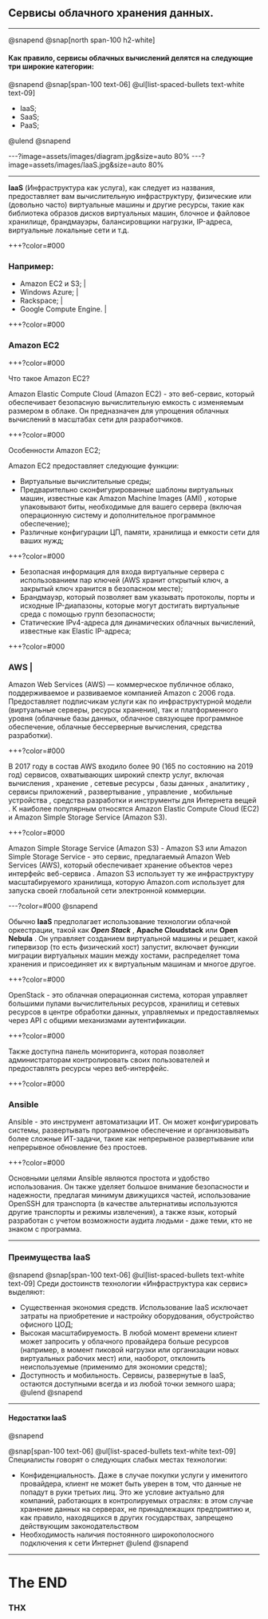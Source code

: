 
## **Cервисы облачного хранения данных.**

---

@snapend
@snap[north span-100 h2-white]
#### Как правило, сервисы облачных вычислений делятся на следующие три широкие категории:

@snapend
@snap[span-100 text-06]
@ul[list-spaced-bullets text-white text-09]

- IaaS;
- SaaS;
- PaaS;

@ulend
@snapend

---?image=assets/images/diagram.jpg&size=auto 80%
---?image=assets/images/IaaS.jpg&size=auto 80%


---

**IaaS** (Инфраструктура как услуга), как следует из названия, предоставляет вам вычислительную инфраструктуру, физические или (довольно часто) виртуальные машины и другие ресурсы, такие как библиотека образов дисков виртуальных машин, блочное и файловое хранилище, брандмауэры, балансировщики нагрузки, IP-адреса, виртуальные локальные сети и т.д.

+++?color=#000

### Например:
- Amazon EC2 и S3; |
- Windows Azure; |  
- Rackspace; | 
- Google Compute Engine. |

+++?color=#000

### Amazon EC2 

+++?color=#000

Что такое Amazon EC2?

Amazon Elastic Compute Cloud (Amazon EC2) - это веб-сервис, который обеспечивает безопасную вычислительную емкость с изменяемым размером в облаке. Он предназначен для упрощения облачных вычислений в масштабах сети для разработчиков.

+++?color=#000

Особенности Amazon EC2;

Amazon EC2 предоставляет следующие функции:
- Виртуальные вычислительные среды;
- Предварительно сконфигурированные шаблоны виртуальных машин, известные как Amazon Machine Images (AMI) , которые упаковывают биты, необходимые для вашего сервера (включая операционную систему и дополнительное программное обеспечение);
- Различные конфигурации ЦП, памяти, хранилища и емкости сети для ваших нужд;

+++?color=#000

- Безопасная информация для входа виртуальные сервера с использованием пар ключей (AWS хранит открытый ключ, а закрытый ключ хранится в безопасном месте);
- Брандмауэр, который позволяет вам указывать протоколы, порты и исходные IP-диапазоны, которые могут достигать виртуальные среда с помощью групп безопасности; 
- Статические IPv4-адреса для динамических облачных вычислений, известные как Elastic IP-адреса;

+++?color=#000

### AWS |
Amazon Web Services (AWS) — коммерческое публичное облако, поддерживаемое и развиваемое компанией Amazon с 2006 года. Предоставляет подписчикам услуги как по инфраструктурной модели (виртуальные серверы, ресурсы хранения), так и платформенного уровня (облачные базы данных, облачное связующее программное обеспечение, облачные бессерверные вычисления, средства разработки).

+++?color=#000

В 2017 году в состав AWS входило более 90 (165 по состоянию на 2019 год) сервисов, охватывающих широкий спектр услуг, включая вычисления , хранение , сетевые ресурсы , базы данных , аналитику , сервисы приложений , развертывание , управление , мобильные устройства , средства разработки и инструменты для Интернета вещей . К наиболее популярным относятся Amazon Elastic Compute Cloud (EC2) и Amazon Simple Storage Service (Amazon S3).

+++?color=#000

Amazon Simple Storage Service (Amazon S3) - Amazon S3 или Amazon Simple Storage Service - это сервис, предлагаемый Amazon Web Services (AWS), который обеспечивает хранение объектов через интерфейс веб-сервиса .  Amazon S3 использует ту же инфраструктуру масштабируемого хранилища, которую Amazon.com использует для запуска своей глобальной сети электронной коммерции.

---?color=#000
@snapend

Обычно **IaaS** предполагает использование технологии облачной оркестрации, такой как ***Open Stack*** , **Apache Cloudstack** или **Open Nebula** . Он управляет созданием виртуальной машины и решает, какой гипервизор (то есть физический хост) запустит, включает функции миграции виртуальных машин между хостами, распределяет тома хранения и присоединяет их к виртуальным машинам и многое другое.

+++?color=#000

OpenStack - это облачная операционная система, которая управляет большими пулами вычислительных ресурсов, хранилищ и сетевых ресурсов в центре обработки данных, управляемых и предоставляемых через API с общими механизмами аутентификации.

+++?color=#000

Также доступна панель мониторинга, которая позволяет администраторам контролировать своих пользователей и предоставлять ресурсы через веб-интерфейс.

+++?color=#000

### Ansible

Ansible - это инструмент автоматизации ИТ. Он может конфигурировать системы, развертывать программное обеспечение и организовывать более сложные ИТ-задачи, такие как непрерывное развертывание или непрерывное обновление без простоев.


+++?color=#000

Основными целями Ansible являются простота и удобство использования. Он также уделяет большое внимание безопасности и надежности, предлагая минимум движущихся частей, использование OpenSSH для транспорта (в качестве альтернативы используются другие транспорты и режимы извлечения), а также язык, который разработан с учетом возможности аудита людьми - даже теми, кто не знаком с программа.

---
### Преимущества IaaS 
@snapend
@snap[span-100 text-06]
@ul[list-spaced-bullets text-white text-09]
Среди достоинств технологии «Инфраструктура как сервис» выделяют:
- Существенная экономия средств. Использование IaaS исключает затраты на приобретение и настройку оборудования, обустройство офисного ЦОД;
- Высокая масштабируемость. В любой момент времени клиент может запросить у облачного провайдера больше ресурсов (например, в момент пиковой нагрузки или организации новых виртуальных рабочих мест) или, наоборот, отклонить неиспользуемые (применимо для экономии средств);
- Доступность и мобильность. Сервисы, развернутые в IaaS, остаются доступными всегда и из любой точки земного шара;
@ulend
@snapend

---

#### Недостатки IaaS
@snapend

@snap[span-100 text-06]
@ul[list-spaced-bullets text-white text-09]
Специалисты говорят о следующих слабых местах технологии:
- Конфиденциальность. Даже в случае покупки услуги у именитого провайдера, клиент не может быть уверен в том, что данные не попадут в руки третьих лиц. Это же условие актуально для компаний, работающих в контролируемых отраслях: в этом случае хранение данных на серверах, не принадлежащих предприятию и, как правило, находящихся в других государствах, запрещено действующим законодательством
- Необходимость наличия постоянного широкополосного подключения к сети Интернет 
@ulend
@snapend

---

# The END
### THX
